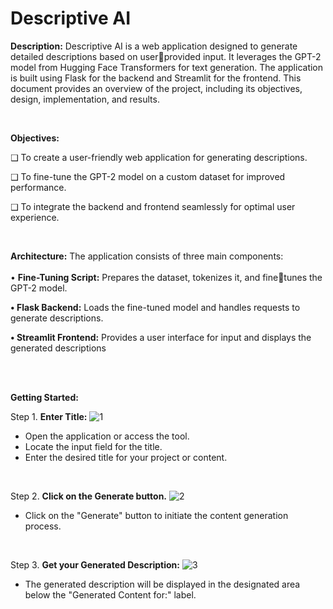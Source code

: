 # Descriptive AI

**Description:**
Descriptive AI is a web application designed to generate detailed descriptions based on userprovided input. It leverages the GPT-2 model from Hugging Face Transformers for text generation. The application is built using Flask for the backend and Streamlit for the frontend. This document provides an overview of the project, including its objectives, design, implementation, and results.

<br>

**Objectives:**

❑ To create a user-friendly web application for 
generating descriptions.

❑ To fine-tune the GPT-2 model on a custom 
dataset for improved performance.

❑ To integrate the backend and frontend 
seamlessly for optimal user experience.

<br>


****Architecture:****
The application consists of three main components:
<br>
<br>
• **Fine-Tuning Script:** Prepares the dataset, tokenizes it, and finetunes the GPT-2 model.

**• Flask Backend:** Loads the fine-tuned model and handles requests to generate descriptions.

**• Streamlit Frontend:** Provides a user interface for input and displays the generated descriptions


<br>
<br>

**Getting Started:**

Step 1. **Enter Title:**
![1](https://github.com/user-attachments/assets/cee0cc71-beb7-4b10-9011-30da11740ed7)
   - Open the application or access the tool.
   - Locate the input field for the title.
   - Enter the desired title for your project or content.

<br>

Step 2. **Click on the Generate button.**
![2](https://github.com/user-attachments/assets/6a09da5b-3f06-4478-a25c-6a7612f19923)
   - Click on the "Generate" button to initiate the content generation process.

<br>

Step 3. **Get your Generated Description:**
![3](https://github.com/user-attachments/assets/1ea29e51-e92c-4121-9537-7c0d78454d12)
   - The generated description will be displayed in the designated area below the "Generated Content for:" label.
